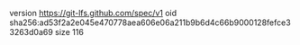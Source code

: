 version https://git-lfs.github.com/spec/v1
oid sha256:ad53f2a2e045e470778aea606e06a211b9b6d4c66b9000128fefce33263d0a69
size 116
